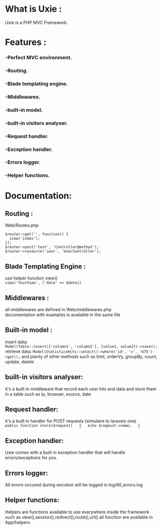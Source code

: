 # What is Uxie :

Uxie is a PHP MVC Framework.

# Features :
### -Perfect MVC environment.
### -Routing.
### -Blade templating engine.
### -Middlewares.
### -built-in model.
### -built-in visitors analyser.
### -Request handler.
### -Exception handler.
### -Errors logger.
### -Helper functions.

# Documentation:
## Routing :
Web/Routes.php  
```
$router->get('', function() {  
  view('index');
});  
$router->post('test', 'Controller@method');  
$router->resource('user', 'UserController');  
```
## Blade Templating Engine :
use helper function view()  
`
view('YourView', ['data' => $data])
`
## Middlewares :
all middlewares are defined in Web/middlewares.php  
documentation with examples is available in the same file  
## Built-in model :
insert data:  
`
Model\Table::insert(['column1', 'column2'], [value1, value2])->save();
`
retrieve data:
`
Model\StatisticsHits::select()->where('id', '=', '675')->get();
`
and planty of other methods such as limit, orderVy, groupBy, count, update, delete  
## built-in visitors analyser:
it's a built in middleware that record each user hits and data and store them in a table
such as ip, browser, source, date
## Request handler:
it's a built in handler for POST requests (simulaire to laravels one)  
`
public function store($request)  
{  
  echo $reqeust->name;  
}
`
## Exception handler:
Uxie comes with a built in exception handler that will handle errors/exceptions for you.
## Errors logger:
All errors occured during excution will be logged in log/All_errors.log
## Helper functions:
Helpers are functions available to use everywhere inside the framework such as view(),session(),redirect(),route(),url()
all function are available in App/helpers.
